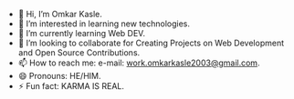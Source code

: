 - 👋 Hi, I’m Omkar Kasle.
- 👀 I’m interested in learning new technologies.
- 🌱 I’m currently learning Web DEV.
- 💞️ I’m looking to collaborate for Creating Projects on Web Development and Open Source Contributions.
- 📫 How to reach me: e-mail: work.omkarkasle2003@gmail.com. 
- 😄 Pronouns: HE/HIM.
- ⚡ Fun fact: KARMA IS REAL.


